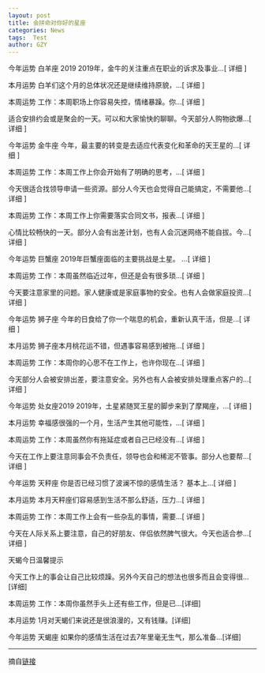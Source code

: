 ```yaml
---
layout: post
title: 会拼命对你好的星座
categories: News
tags:  Test
author: GZY
---
```


今年运势 白羊座 2019 2019年，金牛的关注重点在职业的诉求及事业...[ 详细 ]

本月运势 白羊们这个月的总体状况还是继续维持原貌，...[ 详细 ]

本周运势 工作：本周职场上你容易失控，情绪暴躁。你...[ 详细 ]

适合安排约会或是聚会的一天。可以和大家愉快的聊聊。今天部分人购物欲爆...[ 详细 ]

今年运势 金牛座 今年，最主要的转变是去适应代表变化和革命的天王星的...[ 详细 ]

本周运势 工作：本周工作上你会开始有了明确的思考，...[ 详细 ]

今天很适合找领导申请一些资源。部分人今天也会觉得自己能搞定，不需要他...[ 详细 ]

本周运势 工作：本周工作上你需要落实合同文书，报表...[ 详细 ]

心情比较畅快的一天。部分人会有出差计划，也有人会沉迷网络不能自拔。今...[ 详细 ]

今年运势 巨蟹座 2019年巨蟹座面临的主要挑战是土星。 ...[ 详细 ]

本周运势 工作：本周虽然临近过年，但还是会有很多琐...[ 详细 ]

今天要注意家里的问题。家人健康或是家庭事物的安全。也有人会做家庭投资...[ 详细 ]

今年运势 狮子座 今年的日食给了你一个喘息的机会，重新认真干活，但是...[ 详细 ]

本月运势 狮子座本月桃花运不错，但遇事容易感到被拖...[ 详细 ]

本周运势 工作：本周你的心思不在工作上，也许你现在...[ 详细 ]

今天部分人会被安排出差，要注意安全。另外也有人会被安排处理重点客户的...[ 详细 ]

今年运势 处女座2019 2019年，土星紧随冥王星的脚步来到了摩羯座，...[ 详细 ]

本月运势 幸福感很强的一个月，生活产生其他可能性，...[ 详细 ]

本周运势 工作：本周虽然你有拖延症或者自己已经没有...[ 详细 ]

今天在工作上要注意同事会不负责任，领导也会和稀泥不管事。部分人也要帮...[ 详细 ]

今年运势 天秤座 你是否已经习惯了波澜不惊的感情生活？ 基本上...[ 详细 ]

本月运势 本月天秤座们容易感到生活不那么舒适，压力...[ 详细 ]

本周运势 工作：本周工作上会有一些杂乱的事情，需要...[ 详细 ]

今天在人际关系上要注意，自己的好朋友、伴侣依然脾气很大。今天也适合参...[ 详细 ]

天蝎今日温馨提示

今天工作上的事会让自己比较烦躁。另外今天自己的想法也很多而且会变得很...[详细]

本周运势 工作：本周你虽然手头上还有些工作，但是已...[详细]

本月运势 1月对天蝎们来说还是很浪漫的，又有钱赚。[详细]

今年运势 天蝎座 如果你的感情生活在过去7年里毫无生气，那么准备...[详细]

*****

摘自[链接](http://astro.fashion.qq.com/a/20181115/012888.htm#p=1)